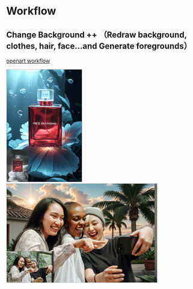 # Workflow

## Change Background ++ （Redraw background, clothes, hair, face…and Generate foregrounds）

[openart workflow](https://openart.ai/workflows/grinlau/change-background-redraw-background-clothes-hair-faceand-generate-foregrounds/DoiYOkLj6ikwIbygd4gY)

<img src="assets-md/image_SBqk9o5V_1730519780499_raw.jpg"  width="200px" style="border: 1px solid #ccc;">

<img src="assets-md/image_Wca9NJsM_1730519780878_raw.jpg"  width="400px" style="border: 1px solid #ccc;">
